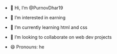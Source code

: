 - 👋 Hi, I’m @PurnovDhar19
- 👀 I’m interested in earning
- 🌱 I’m currently learning html and css
- 💞️ I’m looking to collaborate on web dev projects 

- 😄 Pronouns: he


<!---
PurnovDhar19/PurnovDhar19 is a ✨ special ✨ repository because its `README.md` (this file) appears on your GitHub profile.
You can click the Preview link to take a look at your changes.
--->
